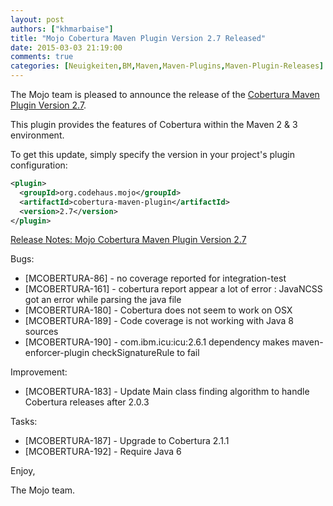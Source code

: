 ```yaml
---
layout: post
authors: ["khmarbaise"]
title: "Mojo Cobertura Maven Plugin Version 2.7 Released"
date: 2015-03-03 21:19:00
comments: true
categories: [Neuigkeiten,BM,Maven,Maven-Plugins,Maven-Plugin-Releases]
---
```

The Mojo team is pleased to announce the release of the 
[Cobertura Maven Plugin Version 2.7](http://mojo.codehaus.org/cobertura-maven-plugin/).

This plugin provides the features of Cobertura within the Maven 2 & 3
environment.

To get this update, simply specify the version in your project's
plugin configuration:

```xml
<plugin>
  <groupId>org.codehaus.mojo</groupId>
  <artifactId>cobertura-maven-plugin</artifactId>
  <version>2.7</version>
</plugin>
```

<!-- more -->

[Release Notes: Mojo Cobertura Maven Plugin Version 2.7](http://jira.codehaus.org/secure/ReleaseNote.jspa?projectId=11226&version=19561)

Bugs:

 * [MCOBERTURA-86] - no coverage reported for integration-test
 * [MCOBERTURA-161] - cobertura report  appear a lot of  error : JavaNCSS got an error while parsing the java file
 * [MCOBERTURA-180] - Cobertura does not seem to work on OSX
 * [MCOBERTURA-189] - Code coverage is not working with Java 8 sources
 * [MCOBERTURA-190] - com.ibm.icu:icu:2.6.1 dependency makes maven-enforcer-plugin checkSignatureRule to fail

Improvement:

 * [MCOBERTURA-183] - Update Main class finding algorithm to handle Cobertura releases after 2.0.3

Tasks:

 * [MCOBERTURA-187] - Upgrade to Cobertura 2.1.1
 * [MCOBERTURA-192] - Require Java 6

Enjoy,

The Mojo team.


